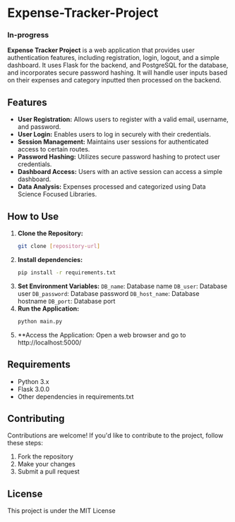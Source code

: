 # Expense-Tracker-Project
### In-progress

**Expense Tracker Project** is a web application that provides user authentication features, including registration, login, logout, and a simple dashboard. It uses Flask for the backend, and PostgreSQL for the database, and incorporates secure password hashing. It will handle user inputs based on their expenses and category inputted then processed on the backend.

## Features

- **User Registration:** Allows users to register with a valid email, username, and password.
- **User Login:** Enables users to log in securely with their credentials.
- **Session Management:** Maintains user sessions for authenticated access to certain routes.
- **Password Hashing:** Utilizes secure password hashing to protect user credentials.
- **Dashboard Access:** Users with an active session can access a simple dashboard.
- **Data Analysis:** Expenses processed and categorized using Data Science Focused Libraries.

## How to Use

1. **Clone the Repository:**
   ```bash
   git clone [repository-url]
2. **Install dependencies:**
   ```bash
   pip install -r requirements.txt
3. **Set Environment Variables:**
   `DB_name`: Database name
   `DB_user`: Database user
   `DB_password`: Database password
   `DB_host_name`: Database hostname
   `DB_port`: Database port
4. **Run the Application:**
   ```bash
   python main.py
5. **Access the Application:
   Open a web browser and go to http://localhost:5000/
## Requirements
- Python 3.x
- Flask 3.0.0
- Other dependencies in requirements.txt
## Contributing
Contributions are welcome! If you'd like to contribute to the project, follow these steps:
1. Fork the repository
2. Make your changes
3. Submit a pull request
## License
This project is under the MIT License

